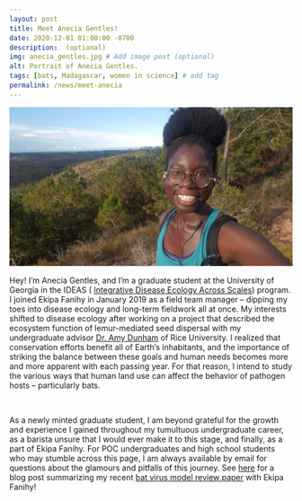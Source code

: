 ```yaml
---
layout: post
title: Meet Anecia Gentles!
date: 2020-12-01 01:00:00 -0700
description:  (optional)
img: anecia_gentles.jpg # Add image post (optional)
alt: Portrait of Anecia Gentles.
tags: [bats, Madagascar, women in science] # add tag
permalink: /news/meet-anecia
---
```

<img src="/assets/img/anecia_gentles.jpg" alt="anecia" class="img-left-w-text" />

Hey! I’m Anecia Gentles, and I’m a graduate student at the University of Georgia in the IDEAS ( [Integrative Disease Ecology Across Scales](https://ideas.ecology.uga.edu/)) program. I joined Ekipa Fanihy in January 2019 as a field team manager – dipping my toes into disease ecology and long-term fieldwork all at once. My interests shifted to disease ecology after working on a project that described the ecosystem function of lemur-mediated seed dispersal with my undergraduate advisor [Dr. Amy Dunham](https://amydunham.weebly.com/) of Rice University. I realized that conservation efforts benefit all of Earth’s inhabitants, and the importance of striking the balance between these goals and human needs becomes more and more apparent with each passing year. For that reason, I intend to study the various ways that human land use can affect the behavior of pathogen hosts – particularly bats.

<br />

As a newly minted graduate student, I am beyond grateful for the growth and experience I gained throughout my tumultuous undergraduate career, as a barista unsure that I would ever make it to this stage, and finally, as a part of Ekipa Fanihy. For POC undergraduates and high school students who may stumble across this page, I am always available by email for questions about the glamours and pitfalls of this journey. See [here](https://brooklab.org/news/2020-12-02-ag-post) for a blog post summarizing my recent [bat virus model review paper](https://www.tandfonline.com/doi/full/10.1080/20477724.2020.1833161) with Ekipa Fanihy!